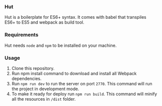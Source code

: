 ### Hut

Hut is a boilerplate for ES6+ syntax. It comes with babel that transpiles ES6+ to ES5 and webpack as build tool.

### Requirements

Hut needs `node` and `npm` to be installed on your machine.

### Usage

1. Clone this repository.
2. Run npm install command to download and install all Webpack dependencies.
3. Run `npm run dev` to run the server on port `2770`. This command will run the project in development mode.
4. To make it ready for deploy run `npm run build`. This command will minify all the resources in `/dist` folder.


